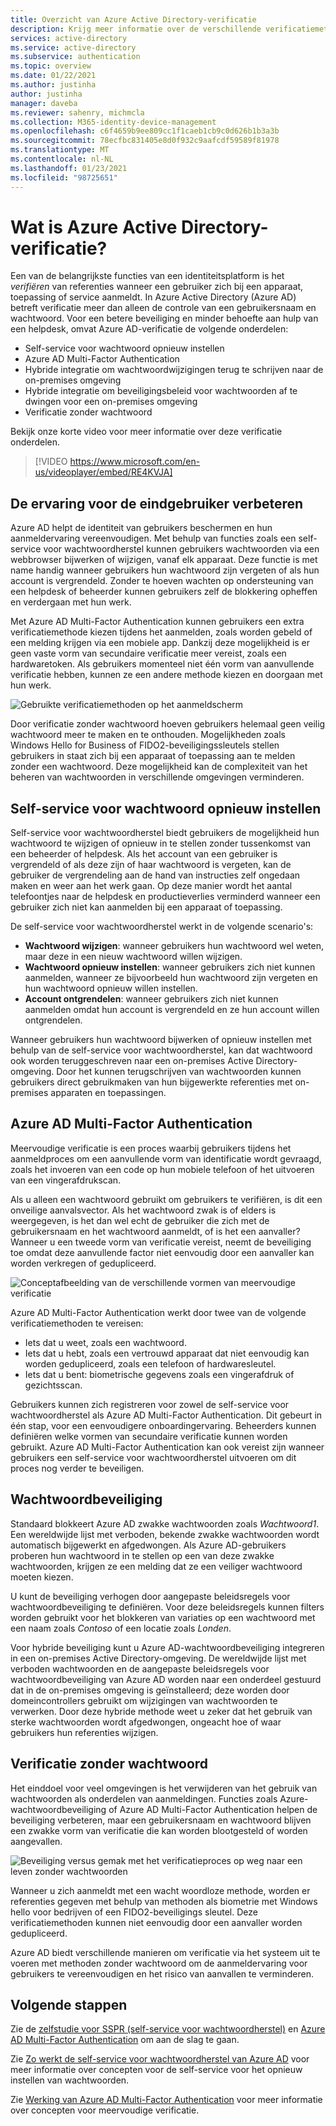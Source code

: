 ```yaml
---
title: Overzicht van Azure Active Directory-verificatie
description: Krijg meer informatie over de verschillende verificatiemethoden en beveiligingsfuncties voor aanmeldingen van gebruikers met Azure Active Directory.
services: active-directory
ms.service: active-directory
ms.subservice: authentication
ms.topic: overview
ms.date: 01/22/2021
ms.author: justinha
author: justinha
manager: daveba
ms.reviewer: sahenry, michmcla
ms.collection: M365-identity-device-management
ms.openlocfilehash: c6f4659b9ee809cc1f1caeb1cb9c0d626b1b3a3b
ms.sourcegitcommit: 78ecfbc831405e8d0f932c9aafcdf59589f81978
ms.translationtype: MT
ms.contentlocale: nl-NL
ms.lasthandoff: 01/23/2021
ms.locfileid: "98725651"
---
```

# <a name="what-is-azure-active-directory-authentication"></a>Wat is Azure Active Directory-verificatie?

Een van de belangrijkste functies van een identiteitsplatform is het *verifiëren* van referenties wanneer een gebruiker zich bij een apparaat, toepassing of service aanmeldt. In Azure Active Directory (Azure AD) betreft verificatie meer dan alleen de controle van een gebruikersnaam en wachtwoord. Voor een betere beveiliging en minder behoefte aan hulp van een helpdesk, omvat Azure AD-verificatie de volgende onderdelen:

* Self-service voor wachtwoord opnieuw instellen
* Azure AD Multi-Factor Authentication
* Hybride integratie om wachtwoordwijzigingen terug te schrijven naar de on-premises omgeving
* Hybride integratie om beveiligingsbeleid voor wachtwoorden af te dwingen voor een on-premises omgeving
* Verificatie zonder wachtwoord

Bekijk onze korte video voor meer informatie over deze verificatie onderdelen.

> [!VIDEO https://www.microsoft.com/en-us/videoplayer/embed/RE4KVJA]

## <a name="improve-the-end-user-experience"></a>De ervaring voor de eindgebruiker verbeteren

Azure AD helpt de identiteit van gebruikers beschermen en hun aanmeldervaring vereenvoudigen. Met behulp van functies zoals een self-service voor wachtwoordherstel kunnen gebruikers wachtwoorden via een webbrowser bijwerken of wijzigen, vanaf elk apparaat. Deze functie is met name handig wanneer gebruikers hun wachtwoord zijn vergeten of als hun account is vergrendeld. Zonder te hoeven wachten op ondersteuning van een helpdesk of beheerder kunnen gebruikers zelf de blokkering opheffen en verdergaan met hun werk.

Met Azure AD Multi-Factor Authentication kunnen gebruikers een extra verificatiemethode kiezen tijdens het aanmelden, zoals worden gebeld of een melding krijgen via een mobiele app. Dankzij deze mogelijkheid is er geen vaste vorm van secundaire verificatie meer vereist, zoals een hardwaretoken. Als gebruikers momenteel niet één vorm van aanvullende verificatie hebben, kunnen ze een andere methode kiezen en doorgaan met hun werk.

![Gebruikte verificatiemethoden op het aanmeldscherm](media/concept-authentication-methods/overview-login.png)

Door verificatie zonder wachtwoord hoeven gebruikers helemaal geen veilig wachtwoord meer te maken en te onthouden. Mogelijkheden zoals Windows Hello for Business of FIDO2-beveiligingssleutels stellen gebruikers in staat zich bij een apparaat of toepassing aan te melden zonder een wachtwoord. Deze mogelijkheid kan de complexiteit van het beheren van wachtwoorden in verschillende omgevingen verminderen.

## <a name="self-service-password-reset"></a>Self-service voor wachtwoord opnieuw instellen

Self-service voor wachtwoordherstel biedt gebruikers de mogelijkheid hun wachtwoord te wijzigen of opnieuw in te stellen zonder tussenkomst van een beheerder of helpdesk. Als het account van een gebruiker is vergrendeld of als deze zijn of haar wachtwoord is vergeten, kan de gebruiker de vergrendeling aan de hand van instructies zelf ongedaan maken en weer aan het werk gaan. Op deze manier wordt het aantal telefoontjes naar de helpdesk en productieverlies verminderd wanneer een gebruiker zich niet kan aanmelden bij een apparaat of toepassing.

De self-service voor wachtwoordherstel werkt in de volgende scenario's:

* **Wachtwoord wijzigen**: wanneer gebruikers hun wachtwoord wel weten, maar deze in een nieuw wachtwoord willen wijzigen.
* **Wachtwoord opnieuw instellen**: wanneer gebruikers zich niet kunnen aanmelden, wanneer ze bijvoorbeeld hun wachtwoord zijn vergeten en hun wachtwoord opnieuw willen instellen.
* **Account ontgrendelen**: wanneer gebruikers zich niet kunnen aanmelden omdat hun account is vergrendeld en ze hun account willen ontgrendelen.

Wanneer gebruikers hun wachtwoord bijwerken of opnieuw instellen met behulp van de self-service voor wachtwoordherstel, kan dat wachtwoord ook worden teruggeschreven naar een on-premises Active Directory-omgeving. Door het kunnen terugschrijven van wachtwoorden kunnen gebruikers direct gebruikmaken van hun bijgewerkte referenties met on-premises apparaten en toepassingen.

## <a name="azure-ad-multi-factor-authentication"></a>Azure AD Multi-Factor Authentication

Meervoudige verificatie is een proces waarbij gebruikers tijdens het aanmeldproces om een aanvullende vorm van identificatie wordt gevraagd, zoals het invoeren van een code op hun mobiele telefoon of het uitvoeren van een vingerafdrukscan.

Als u alleen een wachtwoord gebruikt om gebruikers te verifiëren, is dit een onveilige aanvalsvector. Als het wachtwoord zwak is of elders is weergegeven, is het dan wel echt de gebruiker die zich met de gebruikersnaam en het wachtwoord aanmeldt, of is het een aanvaller? Wanneer u een tweede vorm van verificatie vereist, neemt de beveiliging toe omdat deze aanvullende factor niet eenvoudig door een aanvaller kan worden verkregen of gedupliceerd.

![Conceptafbeelding van de verschillende vormen van meervoudige verificatie](./media/concept-mfa-howitworks/methods.png)

Azure AD Multi-Factor Authentication werkt door twee van de volgende verificatiemethoden te vereisen:

* Iets dat u weet, zoals een wachtwoord.
* Iets dat u hebt, zoals een vertrouwd apparaat dat niet eenvoudig kan worden gedupliceerd, zoals een telefoon of hardwaresleutel.
* Iets dat u bent: biometrische gegevens zoals een vingerafdruk of gezichtsscan.

Gebruikers kunnen zich registreren voor zowel de self-service voor wachtwoordherstel als Azure AD Multi-Factor Authentication. Dit gebeurt in één stap, voor een eenvoudigere onboardingervaring. Beheerders kunnen definiëren welke vormen van secundaire verificatie kunnen worden gebruikt. Azure AD Multi-Factor Authentication kan ook vereist zijn wanneer gebruikers een self-service voor wachtwoordherstel uitvoeren om dit proces nog verder te beveiligen.

## <a name="password-protection"></a>Wachtwoordbeveiliging

Standaard blokkeert Azure AD zwakke wachtwoorden zoals *Wachtwoord1*. Een wereldwijde lijst met verboden, bekende zwakke wachtwoorden wordt automatisch bijgewerkt en afgedwongen. Als Azure AD-gebruikers proberen hun wachtwoord in te stellen op een van deze zwakke wachtwoorden, krijgen ze een melding dat ze een veiliger wachtwoord moeten kiezen.

U kunt de beveiliging verhogen door aangepaste beleidsregels voor wachtwoordbeveiliging te definiëren. Voor deze beleidsregels kunnen filters worden gebruikt voor het blokkeren van variaties op een wachtwoord met een naam zoals *Contoso* of een locatie zoals *Londen*.

Voor hybride beveiliging kunt u Azure AD-wachtwoordbeveiliging integreren in een on-premises Active Directory-omgeving. De wereldwijde lijst met verboden wachtwoorden en de aangepaste beleidsregels voor wachtwoordbeveiliging van Azure AD worden naar een onderdeel gestuurd dat in de on-premises omgeving is geïnstalleerd; deze worden door domeincontrollers gebruikt om wijzigingen van wachtwoorden te verwerken. Door deze hybride methode weet u zeker dat het gebruik van sterke wachtwoorden wordt afgedwongen, ongeacht hoe of waar gebruikers hun referenties wijzigen.

## <a name="passwordless-authentication"></a>Verificatie zonder wachtwoord

Het einddoel voor veel omgevingen is het verwijderen van het gebruik van wachtwoorden als onderdelen van aanmeldingen. Functies zoals Azure-wachtwoordbeveiliging of Azure AD Multi-Factor Authentication helpen de beveiliging verbeteren, maar een gebruikersnaam en wachtwoord blijven een zwakke vorm van verificatie die kan worden blootgesteld of worden aangevallen.

![Beveiliging versus gemak met het verificatieproces op weg naar een leven zonder wachtwoorden](./media/concept-authentication-passwordless/passwordless-convenience-security.png)

Wanneer u zich aanmeldt met een wacht woordloze methode, worden er referenties gegeven met behulp van methoden als biometrie met Windows hello voor bedrijven of een FIDO2-beveiligings sleutel. Deze verificatiemethoden kunnen niet eenvoudig door een aanvaller worden gedupliceerd.

Azure AD biedt verschillende manieren om verificatie via het systeem uit te voeren met methoden zonder wachtwoord om de aanmeldervaring voor gebruikers te vereenvoudigen en het risico van aanvallen te verminderen.

## <a name="next-steps"></a>Volgende stappen

Zie de [zelfstudie voor SSPR (self-service voor wachtwoordherstel)][tutorial-sspr] en [Azure AD Multi-Factor Authentication][tutorial-azure-mfa] om aan de slag te gaan.

Zie [Zo werkt de self-service voor wachtwoordherstel van Azure AD][concept-sspr] voor meer informatie over concepten voor de self-service voor het opnieuw instellen van wachtwoorden.

Zie [Werking van Azure AD Multi-Factor Authentication][concept-mfa] voor meer informatie over concepten voor meervoudige verificatie.

<!-- INTERNAL LINKS -->
[tutorial-sspr]: tutorial-enable-sspr.md
[tutorial-azure-mfa]: tutorial-enable-azure-mfa.md
[concept-sspr]: concept-sspr-howitworks.md
[concept-mfa]: concept-mfa-howitworks.md
